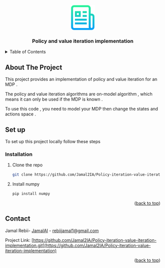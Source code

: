  <a name="readme-top"></a>
 
  
<br />
<div align="center">
    <img src="images/logo.png" alt="Logo" width="80" height="80">
  <h3 align="center">Policy and value iteration implementation</h3> 
</div>



<!-- TABLE OF CONTENTS -->
<details>
  <summary>Table of Contents</summary>
  <ol>
    <li>
      <a href="#about-the-project">About The Project</a>
    </li>
    <li>
      <a href="#getting-started">Set up</a>
      <ul>
        <li><a href="#installation">Installation</a></li>
      </ul>
    </li>
    <li><a href="#contact">Contact</a></li>
  </ol>
</details>



<!-- ABOUT THE PROJECT -->
## About The Project
 

This project provides an implementation of policy and value iteration for an MDP .


The policy and value iteration algorithms are on-model algorithm , which means it can only be used if the MDP is known .


To use this code , you need to model your MDP then change the states and actions space .

 

 
 



<!-- Set up-->
 ## Set up

To set up this project locally follow these steps
 
### Installation

 
1. Clone the repo
   ```sh
   git clone https://github.com/Jamal2IA/Policy-iteration-value-iteration-implementation.git
   ```
2. Install numpy
   ```sh
   pip install numpy
   ```

<p align="right">(<a href="#readme-top">back to top</a>)</p>



 

<!-- CONTACT -->
## Contact

Jamal Rebii- [JamalAI](https://jamal-ai.vercel.app/) - rebiijamal1@gmail.com

Project Link: [https://github.com/Jamal2IA/Policy-iteration-value-iteration-implementation.git](https://github.com/Jamal2IA/Policy-iteration-value-iteration-implementation)

<p align="right">(<a href="#readme-top">back to top</a>)</p>

 
 

 
